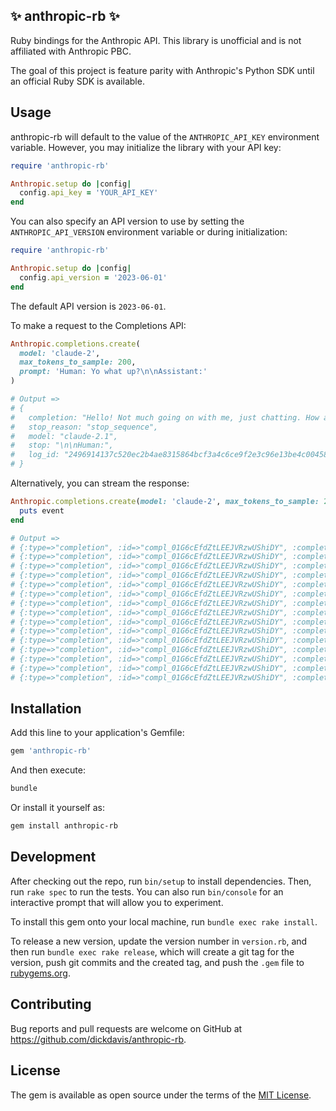 ## ✨ anthropic-rb ✨

Ruby bindings for the Anthropic API. This library is unofficial and is not affiliated with Anthropic PBC.

The goal of this project is feature parity with Anthropic's Python SDK until an official Ruby SDK is available.

## Usage

anthropic-rb will default to the value of the `ANTHROPIC_API_KEY` environment variable. However, you may initialize the library with your API key:

```ruby
require 'anthropic-rb'

Anthropic.setup do |config|
  config.api_key = 'YOUR_API_KEY'
end
```

You can also specify an API version to use by setting the `ANTHROPIC_API_VERSION` environment variable or during initialization:

```ruby
require 'anthropic-rb'

Anthropic.setup do |config|
  config.api_version = '2023-06-01'
end
```

The default API version is `2023-06-01`.

To make a request to the Completions API:

```ruby
Anthropic.completions.create(
  model: 'claude-2',
  max_tokens_to_sample: 200,
  prompt: 'Human: Yo what up?\n\nAssistant:'
)

# Output =>
# {
#   completion: "Hello! Not much going on with me, just chatting. How about you?",
#   stop_reason: "stop_sequence",
#   model: "claude-2.1",
#   stop: "\n\nHuman:",
#   log_id: "2496914137c520ec2b4ae8315864bcf3a4c6ce9f2e3c96e13be4c004587313ca"
# }
```

Alternatively, you can stream the response:

```ruby
Anthropic.completions.create(model: 'claude-2', max_tokens_to_sample: 200, prompt: 'Human: Yo what up?\n\nAssistant:') do |event|
  puts event
end

# Output =>
# {:type=>"completion", :id=>"compl_01G6cEfdZtLEEJVRzwUShiDY", :completion=>" Hello", :stop_reason=>nil, :model=>"claude-2.1", :stop=>nil, :log_id=>"compl_01G6cEfdZtLEEJVRzwUShiDY"}
# {:type=>"completion", :id=>"compl_01G6cEfdZtLEEJVRzwUShiDY", :completion=>"!", :stop_reason=>nil, :model=>"claude-2.1", :stop=>nil, :log_id=>"compl_01G6cEfdZtLEEJVRzwUShiDY"}
# {:type=>"completion", :id=>"compl_01G6cEfdZtLEEJVRzwUShiDY", :completion=>" Not", :stop_reason=>nil, :model=>"claude-2.1", :stop=>nil, :log_id=>"compl_01G6cEfdZtLEEJVRzwUShiDY"}
# {:type=>"completion", :id=>"compl_01G6cEfdZtLEEJVRzwUShiDY", :completion=>" much", :stop_reason=>nil, :model=>"claude-2.1", :stop=>nil, :log_id=>"compl_01G6cEfdZtLEEJVRzwUShiDY"}
# {:type=>"completion", :id=>"compl_01G6cEfdZtLEEJVRzwUShiDY", :completion=>",", :stop_reason=>nil, :model=>"claude-2.1", :stop=>nil, :log_id=>"compl_01G6cEfdZtLEEJVRzwUShiDY"}
# {:type=>"completion", :id=>"compl_01G6cEfdZtLEEJVRzwUShiDY", :completion=>" just", :stop_reason=>nil, :model=>"claude-2.1", :stop=>nil, :log_id=>"compl_01G6cEfdZtLEEJVRzwUShiDY"}
# {:type=>"completion", :id=>"compl_01G6cEfdZtLEEJVRzwUShiDY", :completion=>" chatting", :stop_reason=>nil, :model=>"claude-2.1", :stop=>nil, :log_id=>"compl_01G6cEfdZtLEEJVRzwUShiDY"}
# {:type=>"completion", :id=>"compl_01G6cEfdZtLEEJVRzwUShiDY", :completion=>" with", :stop_reason=>nil, :model=>"claude-2.1", :stop=>nil, :log_id=>"compl_01G6cEfdZtLEEJVRzwUShiDY"}
# {:type=>"completion", :id=>"compl_01G6cEfdZtLEEJVRzwUShiDY", :completion=>" people", :stop_reason=>nil, :model=>"claude-2.1", :stop=>nil, :log_id=>"compl_01G6cEfdZtLEEJVRzwUShiDY"}
# {:type=>"completion", :id=>"compl_01G6cEfdZtLEEJVRzwUShiDY", :completion=>".", :stop_reason=>nil, :model=>"claude-2.1", :stop=>nil, :log_id=>"compl_01G6cEfdZtLEEJVRzwUShiDY"}
# {:type=>"completion", :id=>"compl_01G6cEfdZtLEEJVRzwUShiDY", :completion=>" How", :stop_reason=>nil, :model=>"claude-2.1", :stop=>nil, :log_id=>"compl_01G6cEfdZtLEEJVRzwUShiDY"}
# {:type=>"completion", :id=>"compl_01G6cEfdZtLEEJVRzwUShiDY", :completion=>" about", :stop_reason=>nil, :model=>"claude-2.1", :stop=>nil, :log_id=>"compl_01G6cEfdZtLEEJVRzwUShiDY"}
# {:type=>"completion", :id=>"compl_01G6cEfdZtLEEJVRzwUShiDY", :completion=>" you", :stop_reason=>nil, :model=>"claude-2.1", :stop=>nil, :log_id=>"compl_01G6cEfdZtLEEJVRzwUShiDY"}
# {:type=>"completion", :id=>"compl_01G6cEfdZtLEEJVRzwUShiDY", :completion=>"?", :stop_reason=>nil, :model=>"claude-2.1", :stop=>nil, :log_id=>"compl_01G6cEfdZtLEEJVRzwUShiDY"}
# {:type=>"completion", :id=>"compl_01G6cEfdZtLEEJVRzwUShiDY", :completion=>"", :stop_reason=>"stop_sequence", :model=>"claude-2.1", :stop=>"\n\nHuman:", :log_id=>"compl_01G6cEfdZtLEEJVRzwUShiDY"}
```

## Installation

Add this line to your application's Gemfile:

```ruby
gem 'anthropic-rb'
```

And then execute:

```bash
bundle
```

Or install it yourself as:

```bash
gem install anthropic-rb
```

## Development

After checking out the repo, run `bin/setup` to install dependencies. Then, run `rake spec` to run the tests. You can also run `bin/console` for an interactive prompt that will allow you to experiment.

To install this gem onto your local machine, run `bundle exec rake install`.

To release a new version, update the version number in `version.rb`, and then run `bundle exec rake release`, which will create a git tag for the version, push git commits and the created tag, and push the `.gem` file to [rubygems.org](https://rubygems.org).

## Contributing

Bug reports and pull requests are welcome on GitHub at https://github.com/dickdavis/anthropic-rb.

## License

The gem is available as open source under the terms of the [MIT License](https://opensource.org/licenses/MIT).

